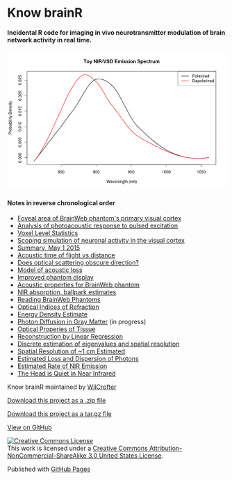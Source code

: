 
# Know brainR

#### Incidental R code for imaging in vivo neurotransmitter modulation of brain network activity in real time. 

![Toy VSD Spectrum](images/toy_spectrum.png)

#### Notes in reverse chronological order
-   [Foveal area of BrainWeb phantom's primary visual cortex](Rmds/foveal_17.html)
-   [Analysis of photoacoustic response to pulsed excitation](Rmds/acoustic_2.html)
-   [Voxel Level Statistics](Rmds/voxel_level_stats.html)
-   [Scoping simulation of neuronal activity in the visual cortex](Rmds/scoping_v1.html)
-   [Summary, May 1 2015](Rmds/summary_5_15.html)
-   [Acoustic time of flight vs distance](Rmds/tof_vs_distance.html)
-   [Does optical scattering obscure direction?](Rmds/scattering_and_direction.html)
-   [Model of acoustic loss](Rmds/acoustic_1.html)
-   [Improved phantom display](Rmds/using_disp_slice.html)
-   [Acoustic properties for BrainWeb phantom](Rmds/acoustic_properties.html)
-   [NIR absorption, ballpark estimates](Rmds/absorption.html)
-   [Reading BrainWeb Phantoms](Rmds/reading_brainweb.html)
-   [Optical Indices of Refraction](Rmds/Grey_to_White.html)
-   [Energy Density Estimate](Rmds/energy_density.html)
-   [Photon Diffusion in Gray Matter](Rmds/diffusion_in_gray.html) (in progress)
-   [Optical Properies of Tissue](Rmds/jacques.html)
-   [Reconstruction by Linear Regression](Rmds/optimal_reconstruction.html)
-   [Discrete estimation of eigenvalues and spatial resolution](Rmds/discrete_methods.html)
-   [Spatial Resolution of \~1 cm Estimated](Rmds/spatial_resolution.html)
-   [Estimated Loss and Dispersion of Photons](Rmds/loss.html)
-   [Estimated Rate of NIR Emission](Rmds/emissions.html)
-   [The Head is Quiet in Near Infrared](Rmds/thermal_noise.html)

Know brainR maintained by [WilCrofter](https://github.com/WilCrofter)

[Download this project as a .zip file](https://github.com/WilCrofter/know_brainR/zipball/master)

[Download this project as a tar.gz file](https://github.com/WilCrofter/know_brainR/tarball/master)

[View on GitHub](https://github.com/WilCrofter/know_brainR)

[![Creative Commons
License](https://i.creativecommons.org/l/by-nc-sa/3.0/us/88x31.png)](http://creativecommons.org/licenses/by-nc-sa/3.0/us/)\
This work is licensed under a [Creative Commons
Attribution-NonCommercial-ShareAlike 3.0 United States
License](http://creativecommons.org/licenses/by-nc-sa/3.0/us/).

Published with [GitHub Pages](http://pages.github.com)
